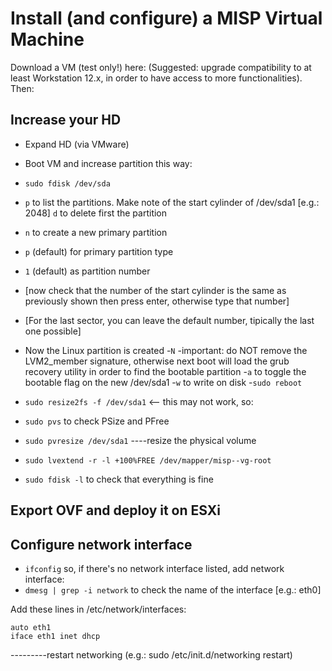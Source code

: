 # Install (and configure) a MISP Virtual Machine
Download a VM (test only!) here: 
(Suggested: upgrade compatibility to at least Workstation 12.x, in order to have access to more functionalities).
Then:
## Increase your HD
- Expand HD (via VMware)
- Boot VM and increase partition this way:

- `sudo fdisk /dev/sda`
- `p` to list the partitions. Make note of the start cylinder of /dev/sda1 [e.g.: 2048]
 `d` to delete first the partition
- `n` to create a new primary partition 
- `p` (default) for primary partition type
- `1` (default) as partition number
- [now check that the number of the start cylinder is the same as previously shown then press enter, otherwise type that number]
- [For the last sector, you can leave the default number, tipically the last one possible]
- Now the Linux partition is created
-`N` -important: do NOT remove the LVM2_member signature, otherwise next boot will load the grub recovery utility in order to find the bootable partition
-`a` to toggle the bootable flag on the new /dev/sda1
-`w` to write on disk
-`sudo reboot`
- `sudo resize2fs -f /dev/sda1` <-- this may not work, so:
- `sudo pvs` to check PSize and PFree
- `sudo pvresize /dev/sda1`   ----resize the physical volume
- `sudo lvextend -r -l +100%FREE /dev/mapper/misp--vg-root`
- `sudo fdisk -l` to check that everything is fine

## Export OVF and deploy it on ESXi

## Configure network interface
- `ifconfig` so, if there's no network interface listed, add network interface:
- `dmesg | grep -i network` to check the name of the interface [e.g.: eth0]

Add these lines in /etc/network/interfaces:
```
auto eth1
iface eth1 inet dhcp
```
---------restart networking (e.g.: sudo /etc/init.d/networking restart)
